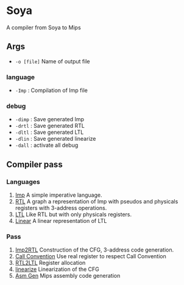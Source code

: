 # Soya

A compiler from Soya to Mips

## Args

- `-o [file]` Name of output file

### language

- `-Imp` : Compilation of Imp file

### debug

- `-dimp` : Save generated Imp
- `-drtl` : Save generated RTL
- `-dltl` : Save generated LTL
- `-dlin` : Save generated linearize
- `-dall` : activate all debug

## Compiler pass

### Languages

1. [Imp](./soya/lib/lang/imp.ml) A simple imperative language.
1. [RTL](./soya/lib/lang/rtl.ml) A graph a representation of Imp with pseudos and
   physicals registers with 3-address operations.
1. [LTL](./soya/lib/lang/ltl.ml) Like RTL but with only physicals registers.
1. [Linear](./soya/lib/lang/linear.ml) A linear representation of LTL

### Pass

1. [Imp2RTL](./soya/lib/backend/imp2rtl.ml) Construction of the CFG, 3-address
   code generation.
1. [Call Convention](./soya/lib/backend/call_convention.ml) Use real register
   to respect Call Convention
1. [RTL2LTL](./soya/lib/backend/rtl2ltl.ml) Register allocation
1. [linearize](./soya/lib/backend/linearize.ml) Linearization of the CFG
1. [Asm Gen](./soya/lib/backend/asmgen.ml) Mips assembly code generation

